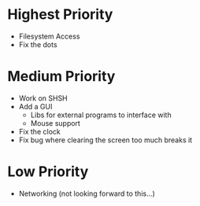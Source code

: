 # Highest Priority
- Filesystem Access
- Fix the dots

# Medium Priority
- Work on SHSH
- Add a GUI
    - Libs for external programs to interface with
    - Mouse support
- Fix the clock
- Fix bug where clearing the screen too much breaks it

# Low Priority
- Networking (not looking forward to this...)
